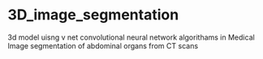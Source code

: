 # 3D_image_segmentation
3d model uisng v net convolutional neural network algorithams in Medical Image segmentation of abdominal organs from CT scans
